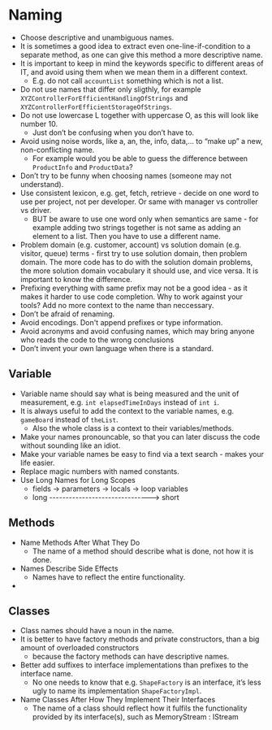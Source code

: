 # Naming

- Choose descriptive and unambiguous names.
- It is sometimes a good idea to extract even one-line-if-condition to a separate method, as one can give this method a more descriptive name.
- It is important to keep in mind the keywords specific to different areas of IT, and avoid using them when we mean them in a different context.
  - E.g. do not call `accountList` something which is not a list.
- Do not use names that differ only sligthly, for example `XYZControllerForEfficientHandlingOfStrings` and `XYZControllerForEfficientStorageOfStrings`.
- Do not use lowercase L together with uppercase O, as this will look like number 10.
  - Just don’t be confusing when you don’t have to.
- Avoid using noise words, like a, an, the, info, data,… to “make up” a new, non-conflicting name.
  - For example would you be able to guess the difference between `ProductInfo` and `ProductData`?
- Don’t try to be funny when choosing names (someone may not understand).
- Use consistent lexicon, e.g. get, fetch, retrieve - decide on one word to use per project, not per developer. Or same with manager vs controller vs driver.
  - BUT be aware to use one word only when semantics are same - for example adding two strings together is not same as adding an element to a list. Then you have to use a different name.
- Problem domain (e.g. customer, account) vs solution domain (e.g. visitor, queue) terms - first try to use solution domain, then problem domain. The more code has to do with the solution domain problems, the more solution domain vocabulary it should use, and vice versa. It is important to know the difference.
- Prefixing everything with same prefix may not be a good idea - as it makes it harder to use code completion. Why to work against your tools? Add no more context to the name than neccessary.
- Don’t be afraid of renaming.
- Avoid encodings. Don't append prefixes or type information.
- Avoid acronyms and avoid confusing names, which may bring anyone who reads the code to the wrong conclusions
- Don’t invent your own language when there is a standard.

## Variable

- Variable name should say what is being measured and the unit of measurement, e.g. `int elapsedTimeInDays` instead of `int i`.
- It is always useful to add the context to the variable names, e.g. `gameBoard` instead of `theList`.
  - Also the whole class is a context to their variables/methods.
- Make your names pronouncable, so that you can later discuss the code without sounding like an idiot.
- Make your variable names be easy to find via a text search - makes your life easier.
- Replace magic numbers with named constants.
- Use Long Names for Long Scopes
  - fields -> parameters -> locals -> loop variables
  - long ------------------------------->    short

## Methods

- Name Methods After What They Do
  - The name of a method should describe what is done, not how it is done.
- Names Describe Side Effects
  - Names have to reflect the entire functionality.
-

## Classes

- Class names should have a noun in the name.
- It is better to have factory methods and private constructors, than a big amount of overloaded constructors
  - because the factory methods can have descriptive names.
- Better add suffixes to interface implementations than prefixes to the interface name.
  - No one needs to know that e.g. `ShapeFactory` is an interface, it’s less ugly to name its implementation `ShapeFactoryImpl`.
- Name Classes After How They Implement Their Interfaces
  - The name of a class should reflect how it fulfils the functionality provided by its interface(s), such as MemoryStream : IStream
